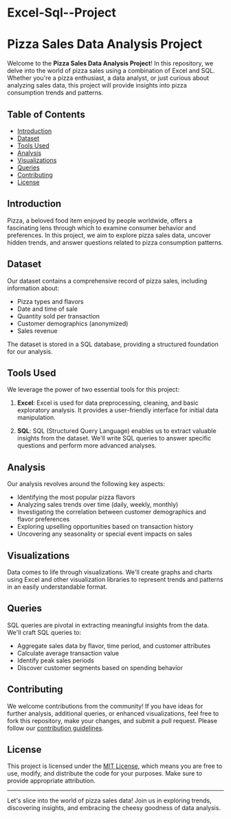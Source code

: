 # Excel-Sql--Project
# Pizza Sales Data Analysis Project

Welcome to the **Pizza Sales Data Analysis Project**! In this repository, we delve into the world of pizza sales using a combination of Excel and SQL. Whether you're a pizza enthusiast, a data analyst, or just curious about analyzing sales data, this project will provide insights into pizza consumption trends and patterns.

## Table of Contents

- [Introduction](#introduction)
- [Dataset](#dataset)
- [Tools Used](#tools-used)
- [Analysis](#analysis)
- [Visualizations](#visualizations)
- [Queries](#queries)
- [Contributing](#contributing)
- [License](#license)

## Introduction

Pizza, a beloved food item enjoyed by people worldwide, offers a fascinating lens through which to examine consumer behavior and preferences. In this project, we aim to explore pizza sales data, uncover hidden trends, and answer questions related to pizza consumption patterns.

## Dataset

Our dataset contains a comprehensive record of pizza sales, including information about:

- Pizza types and flavors
- Date and time of sale
- Quantity sold per transaction
- Customer demographics (anonymized)
- Sales revenue

The dataset is stored in a SQL database, providing a structured foundation for our analysis.

## Tools Used

We leverage the power of two essential tools for this project:

1. **Excel**: Excel is used for data preprocessing, cleaning, and basic exploratory analysis. It provides a user-friendly interface for initial data manipulation.

2. **SQL**: SQL (Structured Query Language) enables us to extract valuable insights from the dataset. We'll write SQL queries to answer specific questions and perform more advanced analyses.

## Analysis

Our analysis revolves around the following key aspects:

- Identifying the most popular pizza flavors
- Analyzing sales trends over time (daily, weekly, monthly)
- Investigating the correlation between customer demographics and flavor preferences
- Exploring upselling opportunities based on transaction history
- Uncovering any seasonality or special event impacts on sales

## Visualizations

Data comes to life through visualizations. We'll create graphs and charts using Excel and other visualization libraries to represent trends and patterns in an easily understandable format.

## Queries

SQL queries are pivotal in extracting meaningful insights from the data. We'll craft SQL queries to:

- Aggregate sales data by flavor, time period, and customer attributes
- Calculate average transaction value
- Identify peak sales periods
- Discover customer segments based on spending behavior

## Contributing

We welcome contributions from the community! If you have ideas for further analysis, additional queries, or enhanced visualizations, feel free to fork this repository, make your changes, and submit a pull request. Please follow our [contribution guidelines](CONTRIBUTING.md).

## License

This project is licensed under the [MIT License](LICENSE), which means you are free to use, modify, and distribute the code for your purposes. Make sure to provide appropriate attribution.

---

Let's slice into the world of pizza sales data! Join us in exploring trends, discovering insights, and embracing the cheesy goodness of data analysis.
